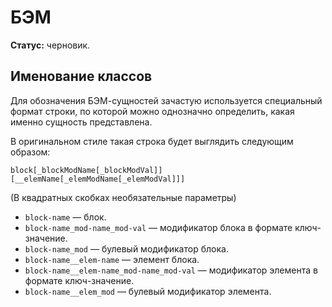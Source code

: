 # БЭМ

**Статус:** черновик.

## Именование классов

Для обозначения БЭМ-сущностей зачастую используется специальный формат строки, по которой можно однозначно определить, какая именно сущность представлена.

В оригинальном стиле такая строка будет выглядить следующим образом:
```
block[_blockModName[_blockModVal]][__elemName[_elemModName[_elemModVal]]]
```
(В квадратных скобках необязательные параметры)

- `block-name` — блок.
- `block-name_mod-name_mod-val` — модификатор блока в формате ключ-значение.
- `block-name_mod` — булевый модификатор блока.
- `block-name__elem-name` — элемент блока.
- `block-name__elem-name_mod-name_mod-val` — модификатор элемента в формате ключ-значение.
- `block-name__elem_mod` — булевый модификатор элемента.
